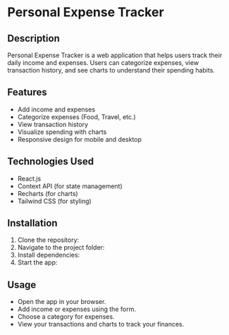 # Personal Expense Tracker

## Description
Personal Expense Tracker is a web application that helps users track their daily income and expenses. Users can categorize expenses, view transaction history, and see charts to understand their spending habits.

## Features
- Add income and expenses
- Categorize expenses (Food, Travel, etc.)
- View transaction history
- Visualize spending with charts
- Responsive design for mobile and desktop

## Technologies Used
- React.js
- Context API (for state management)
- Recharts (for charts)
- Tailwind CSS (for styling)

## Installation
1. Clone the repository:
2. Navigate to the project folder:
3. Install dependencies:
4. Start the app:

## Usage
- Open the app in your browser.
- Add income or expenses using the form.
- Choose a category for expenses.
- View your transactions and charts to track your finances.

